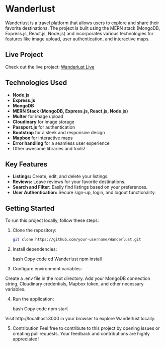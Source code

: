 # Wanderlust

Wanderlust is a travel platform that allows users to explore and share their favorite destinations. The project is built using the MERN stack (MongoDB, Express.js, React.js, Node.js) and incorporates various technologies for features like image upload, user authentication, and interactive maps.

## Live Project

Check out the live project: [Wanderlust Live](https://wanderlust-iv7k.onrender.com/)

## Technologies Used

- **Node.js**
- **Express.js**
- **MongoDB**
- **MERN Stack (MongoDB, Express.js, React.js, Node.js)**
- **Multer** for image upload
- **Cloudinary** for image storage
- **Passport.js** for authentication
- **Bootstrap** for a sleek and responsive design
- **Mapbox** for interactive maps
- **Error handling** for a seamless user experience
- Other awesome libraries and tools!

## Key Features

- **Listings:** Create, edit, and delete your listings.
- **Reviews:** Leave reviews for your favorite destinations.
- **Search and Filter:** Easily find listings based on your preferences.
- **User Authentication:** Secure sign-up, login, and logout functionality.

## Getting Started

To run this project locally, follow these steps:

1. Clone the repository:

   ```bash
   git clone https://github.com/your-username/Wanderlust.git

2. Install dependencies:

    bash
    Copy code
    cd Wanderlust
    npm install

3. Configure environment variables:

Create a .env file in the root directory.
Add your MongoDB connection string, Cloudinary credentials, Mapbox token, and other necessary variables.

4. Run the application:

    bash
    Copy code
    npm start

Visit http://localhost:3000 in your browser to explore Wanderlust locally.

5. Contribution
Feel free to contribute to this project by opening issues or creating pull requests. Your feedback and contributions are highly appreciated!
